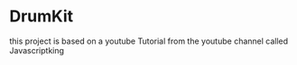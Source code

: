 # DrumKit
this project is based on a youtube Tutorial from the youtube channel called Javascriptking 
